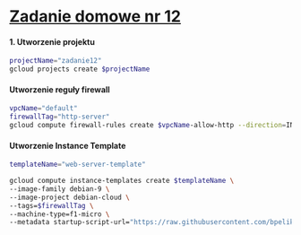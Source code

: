 # [Zadanie domowe nr 12](https://szkolachmury.pl/google-cloud-platform-droga-architekta/tydzien-12-monitoring-with-stackdriver/zadanie-domowe-nr-12/)

#### 1. Utworzenie projektu
```bash
projectName="zadanie12"
gcloud projects create $projectName
```

#### Utworzenie reguły firewall
```bash
vpcName="default"
firewallTag="http-server"
gcloud compute firewall-rules create $vpcName-allow-http --direction=INGRESS --network=$vpcName --action=ALLOW --rules=tcp:80 --priority=1000 --source-ranges=0.0.0.0/0 --target-tags=$firewallTag
```

#### Utworzenie Instance Template
```bash
templateName="web-server-template"

gcloud compute instance-templates create $templateName \
--image-family debian-9 \
--image-project debian-cloud \
--tags=$firewallTag \
--machine-type=f1-micro \
--metadata startup-script-url="https://raw.githubusercontent.com/bpelikan/SzkolaChmury/master/GCP/Architecture/Zadanie11/code/startup.sh"
```
